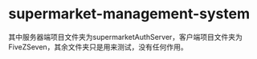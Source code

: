 # supermarket-management-system
其中服务器端项目文件夹为supermarketAuthServer，客户端项目文件夹为FiveZSeven，其余文件夹只是用来测试，没有任何作用。
